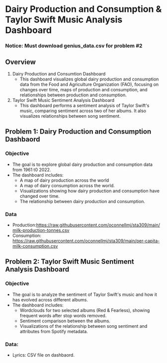# Dairy Production and Consumption & Taylor Swift Music Analysis Dashboard

### Notice: Must download genius_data.csv for problem #2

## Overview

1. Dairy Production and Consumtion Dashboard
   - This dashboard visualizes global dairy production and consumption data from the Food and Agriculture Organization (FAO), focusing on changes over time, maps of production and consumption, and relationships between production and consumption.
2. Taylor Swift Music Sentiment Analysis Dashboard
   - This dashboard performs a sentiment analysis of Taylor Swift's music, comparing sentiment across two of her albums. It also visualizes relationships between song sentiment.


## Problem 1: Dairy Production and Consumption Dashbaord
### Objective 
- The goal is to explore global dairy production and consumption data from 1961 t0 2022.
- The dashboard includes:
  - A map of dairy production across the world
  - A map of dairy consumption across the world.
  - Visualizations showing how dairy production and consumption have changed over time.
  - The relationship between dairy production and consumption.
### Data
- Production:https://raw.githubusercontent.com/oconnellmj/sta309/main/milk-production-tonnes.csv
- Consumption: https://raw.githubusercontent.com/oconnellmj/sta309/main/per-capita-milk-consumption.csv

## Problem 2: Taylor Swift Music Sentiment Analysis Dashboard
### Objective
- The goal is to analyze the sentiment of Taylor Swift's music and how it has evolved across different albums.
- The dashboard includes:
  - Wordclouds for two selected albums (Red & Fearless), showing frequent words after stop words removed.
  - Sentiment comparison between the albums.
  - Visualizations of the relationship between song sentiment and attributes from Spotify metadata.
### Data:
- Lyrics: CSV file on dashbaord.

